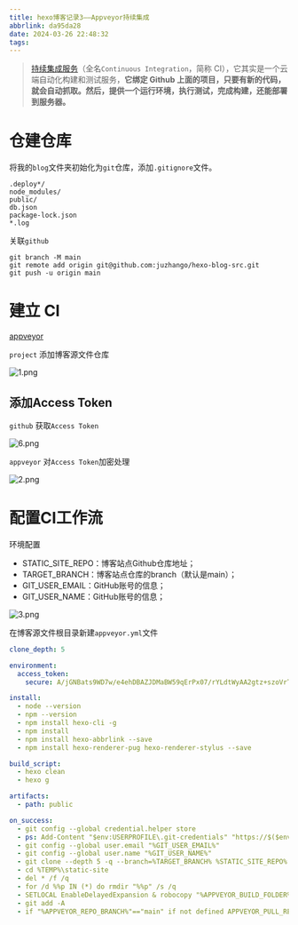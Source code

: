 ```yaml
---
title: hexo博客记录3——Appveyor持续集成
abbrlink: da95da28
date: 2024-03-26 22:48:32
tags:
---
```


>[持续集成服务](https://en.wikipedia.org/wiki/Continuous_integration)（全名`Continuous Integration`，简称 CI），它其实是一个云端自动化构建和测试服务，**它绑定 Github 上面的项目，只要有新的代码，就会自动抓取。然后，提供一个运行环境，执行测试，完成构建，还能部署到服务器。**


# 仓建仓库

将我的`blog`文件夹初始化为`git`仓库，添加`.gitignore`文件。

```
.deploy*/
node_modules/
public/
db.json
package-lock.json
*.log
```

关联`github`

```shell
git branch -M main
git remote add origin git@github.com:juzhango/hexo-blog-src.git
git push -u origin main
```

# 建立 CI

[appveyor](https://ci.appveyor.com/)

`project` 添加博客源文件仓库

![1.png](https://juzhango-1257120269.cos.ap-shanghai.myqcloud.com/240326/1.png)

## 添加Access Token

`github` 获取`Access Token`

![6.png](https://juzhango-1257120269.cos.ap-shanghai.myqcloud.com/240326/6.png)

`appveyor` 对`Access Token`加密处理

![2.png](https://juzhango-1257120269.cos.ap-shanghai.myqcloud.com/240326/2.png)


# 配置CI工作流

环境配置

- STATIC_SITE_REPO：博客站点Github仓库地址；
- TARGET_BRANCH：博客站点仓库的branch（默认是main）；
- GIT_USER_EMAIL：GitHub账号的信息；
- GIT_USER_NAME：GitHub账号的信息；

![3.png](https://juzhango-1257120269.cos.ap-shanghai.myqcloud.com/240326/3.png)

在博客源文件根目录新建`appveyor.yml`文件

```yml
clone_depth: 5

environment:
  access_token:
    secure: A/jGNBats9WD7w/e4ehDBAZJDMaBW59qErPx07/rYLdtWyAA2gtz+szoVrTmjVLW

install:
  - node --version
  - npm --version
  - npm install hexo-cli -g
  - npm install
  - npm install hexo-abbrlink --save
  - npm install hexo-renderer-pug hexo-renderer-stylus --save

build_script:
  - hexo clean
  - hexo g

artifacts:
  - path: public

on_success:
  - git config --global credential.helper store
  - ps: Add-Content "$env:USERPROFILE\.git-credentials" "https://$($env:access_token):x-oauth-basic@github.com`n"
  - git config --global user.email "%GIT_USER_EMAIL%"
  - git config --global user.name "%GIT_USER_NAME%"
  - git clone --depth 5 -q --branch=%TARGET_BRANCH% %STATIC_SITE_REPO% %TEMP%\static-site
  - cd %TEMP%\static-site
  - del * /f /q
  - for /d %%p IN (*) do rmdir "%%p" /s /q
  - SETLOCAL EnableDelayedExpansion & robocopy "%APPVEYOR_BUILD_FOLDER%\public" "%TEMP%\static-site" /e & IF !ERRORLEVEL! EQU 1 (exit 0) ELSE (IF !ERRORLEVEL! EQU 3 (exit 0) ELSE (exit 1))
  - git add -A
  - if "%APPVEYOR_REPO_BRANCH%"=="main" if not defined APPVEYOR_PULL_REQUEST_NUMBER (git diff --quiet --exit-code --cached || git commit -m "Update Static Site" && git push origin %TARGET_BRANCH% && appveyor AddMessage "Static Site Updated")
```


